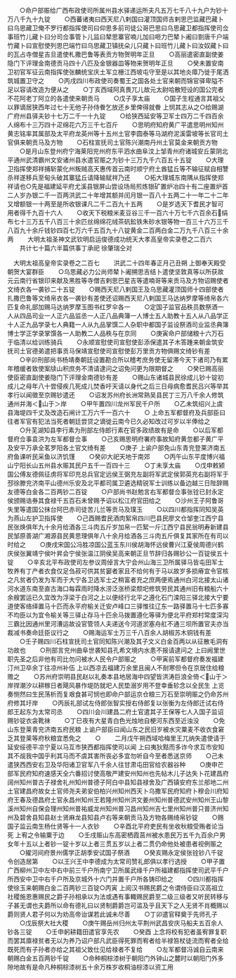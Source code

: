 <!-- { "loadSidebar": true } -->
　　○命户部赈给广西布政使司所属州县水驿递运所夫凡五万七千八十九户为钞十万八千九十九锭
　　○西蕃诸夷曰西天尼八剌国曰灌顶国师吉剌思巴监藏巴藏卜曰乌思藏卫俺不罗行都指挥使司曰仰思多前司徒公哥巴思曰乌思藏卫都指挥使司佥事班竹儿藏卜曰分司佥事管卜儿监曰辇思寨官喃儿加曰咂力巴辇卜阇曰劄唐千户端竹藏卜曰宣慰使列思巴端竹曰乌思藏卫镇抚朵儿只藏卜曰班竹儿藏卜曰汝奴藏卜曰的瓦占寺僧星吉旦遣使札撒巴鲁等表贡方物贺明年正旦
　　○高丽遣密直副使姜隐门下评理金南德贡马四十八匹及金银器皿等物来贺明年正旦
　　○癸未置安南卫初官军征云南指挥使张麟统宝庆土军立栅江西坡屯守至是以其地炎瘴乃徙于尾洒筑城置卫守之
　　○丙戌四川布政使司奏蜀王之国各处土官来朝而锦官驿卑隘不足以容请改造为便从之
　　○丁亥西域阿真畏兀儿故元太尉哈散短设的国公完者不花阿老丁阿立的各遣使来朝贡马
　　○戊子享太庙
　　○国子生程通言其祖父以罪谪居狭西年过七十无他子孙侍餋乞放还乡里俾得就餋  上悯其志从之○给赐湖广府州县驿夫钞十七万二千一十九锭
　　○给狭西延安等卫军士四万二千四百余人绵布十三万四十疋绵花六万三千七百斤
　　○思明府知府黄广平遣思明州知州黄志铭率其属部及太平府龙英州等十五州土官李圆泰等马湖府泥溪雷坡等长官司土官俱来朝贡马及方物
　　○石柱宣抚司土官陈兴潮南丹州土官莫金来朝贡方物
　　○是月山东登州府宁海莱阳兖州府东平泗水曲阜汶上邹青州府诸城安丘蒙阴北平通州武清霸州文安诸州县水遣官赈之为钞十三万九千六百五十五锭
　　○大理卫指挥使郑祥捕斩蒙化州叛贼高天惠传首云南时顺宁府土酋猛丘等不输征赋自相讐杀祥遂移兵至甸头破其寨猛丘请降输赋祥乃还
　　○拓大理城东南隅从指挥使郑祥请也○先是福建延平府尤溪县银屏山尝设场局煎炼银矿置炉冶四十有二座置炉首二人岁办银二千一百两洪武二十年增其额并闰月银一百八十五两二十一年二十二年又增额银一十两至是所收银课凡二千二百九十五两
　　○是岁选天下耆民才智可用者得千九百十六人
　　○收天下税粮米麦豆谷三千一百六十万七千六百余石绢布七十三万五千八百三十余匹丝绵绵花绒茶矾鈆铁朱砂水银等物一百三十六万三千八百九十余斤钱钞四百七万六千五百九十八锭黄金二百两白金二万九千八百三十余两
　　大明太祖圣神文武钦明启运俊德成功统天大孝高皇帝实录卷之二百六
　　共计七十篇六半篇供事丁承祀  徐肇瑞仝对



　大明太祖高皇帝实录卷之二百七
　　洪武二十四年春正月己丑朔  上御奉天殿受朝贺大宴群臣
　　○乌思藏必力公尚师辇卜阇搠思吉结卜遣使坚敦真等以所获故元云南行省银印来献及黑胜等寺僧吉剌思巴星吉等遣喃哥等来贡马及方物诏赐使者文绮衣各一袭钞二十五锭
　　○赐西天尼八剌国王及乌思藏灌顶国师十四部使者扎撒巴鲁等文绮帛衣各一袭钞有差使还诏赐西天尼八剌国王马达纳罗摩等绮帛各六匹复命礼部加赐马达纳罗摩玉图书红罗伞各一
　　○定国子监官品秩员数祭酒一人从四品司业一人正六品监丞一人正八品典簿一人博士五人助教十五人从八品学正十人正九品学录七人典籍一人从九品掌馔二人杂职中都国子监设祭酒司业监丞典簿博士学正学录掌馔各一人助教二人品秩与在京同
　　○庚寅命户部储粮十六万石于临清以给训练骑兵
　　○永顺宣慰使司宣慰使彭添保遣其子木答踵来朝金筑安抚司土官德弟遣把事贡马保靖宣慰使司宣慰使彭万里贡方物俱赐文绮钞有差
　　○辛卯刑部尚书杨靖奏朝廷设置勘合所以稽考庶务使无留滞今天下诸司乃有累年稽缓者致使案牍山积庶务不清请逮问之诏免问更为限期督之
　　○癸巳赐高丽使臣密直副使姜隐门下评理金南德钞有差
　　○赐山东诸城县民徐成儿钞十锭初成儿之母年八十尝侵疾几死成儿焚香吁天请以身代之后三日母病愈耆民吕兴等举其孝行以闻徵至京赐钞遣还
　　○诏发苏州府长洲常熟吴县民丁三万八千余人修筑通州并海＜山于＞岸
　　○甲午置四川龙州军民千户所
　　○乙未筑绍兴上虞县海堤四千丈及改造石闸计工万六千一百六十
　　○  上命五军都督府及兵部臣曰往者军官有犯法当死者朝廷尝贷之谪徙云南今已久必知改过可岁以半俸给之
　　○升芜湖知县李行素为刑部左侍郎行素在官多政绩故有是命
　　○以后军都督府佥事袁洪为左军都督佥事
　　○己亥赐思明府署府事故知府黄忽都子黄广平及安平万承全茗罗阳各土官文绮有差
　　○庚子  上谕户部免山东青兖登莱济南五府鱼课听民采鱼以济饥馑
　　○癸卯大祀天地于南郊
　　○丙午山东平度博兴福山宁阳长山五州县水赈其民户五千一百四十三
　　○丁未享太庙
　　○戊申敕颍国公傅友德佩征虏将军印充总兵官定远侯王弼充左副将军武定侯郭英充右副将军于邳徐滕兖济南平山德州乐安及北平都司属卫遴选精锐军士训练以备边越三日陛辞赐友德等白金各二百两钞二百锭
　　○户部尚书赵勉言右军都督佥事张铨已封永定侯颁赐诰券其食禄千五百石未曾赐予诏以松江府官田给之
　　○沙州王子阿鲁哥失里等遣国公抹台阿巴赤司徒苦儿兰等贡马及璞玉
　　○以四川都指挥同知吴英为燕山左护卫指挥使
　　○己酉赐耆民酒肉絮帛四川巴县民廖文仓邹奎江西宁县民张焕俱年九十余月给酒各三斗肉五斤岁加帛一匹絮一斤江西宁县民翁明寿新建县民邹原善湖广湘源县民黄思理俱年八十余月给酒各三斗肉五斤俱复其家所在有司以时给之
　　○庚戌宋国公冯胜凉国公蓝玉东川侯胡海怀远侯曹兴江夏侯周德兴鹤庆侯张翼靖宁侯叶昇会宁侯张温江阴侯吴高来朝正旦节辞归各赐钞公一百锭侯五十锭
　　○辛亥北平布政使司左参议周倬言大宁会州山海三卫所属驿马皆屯田军士牧养有丁产者衣食仅足刍菽可供其贫窭者家且不给何有于马以故岁多损瘠宜令官核之凡贫者仍发为军而于大宁各卫选军士之稍富者充之庶两便焉通州白河北接太山诸河水道东南至直古海口每霖雨时降水涝泛涨桥梁颓圯修筑劳民其通州旧有粮船六十余艘罢运已久宜改为浮梁于白河之上以便经行北平之遵化石门滦阳三驿北接大宁要道使客络绎置马十匹而永平府榆关迁安卢峰口三驿惟往辽东一路驿置马十七匹多寡不均臣以为宜令榆关等三驿止存马十匹余马拨置遵化等驿为便北平府郑村常度深沟三霸比因通州里河漕运故设官管领人夫递送今河道淤塞舟舡不通三坝所置官夫亦当裁减书奏命廷臣议行之
　　○赐海运军士万三千八百余人胡椒苏木铜钱有差
　　○壬子赐四川石柱宣抚司土官同知陈兴潮及其子文义白金百两以从征散毛洞有功故也
　　○刑部言兖州曲阜世袭知县孔希文境内水患不报请逮问之  上曰阙里世职先圣之后非他有司比勿问被水人民令户部赈之
　　○甲寅前军都督府奏发福建汀州卫卒余丁往凉州补伍  上以西凉去福建万余里且闽人不耐寒但令在京居住给粮赡之
　　○苏州府崇明县民赵以礼奏本县地居海中四望皆洪涛巨浪全倚＜山于＞岸捍潮汐以耕稼日者飓风暴作堤防就圯人民垫溺岁用不登幸垂轸念以全民生  上览奏恻然曰生民荡析而复艰食甚可悯也即命户部运京仓粮三万石至崇明赈之仍命苏州府修其圩岸
　　○丙辰礼部试左侍郎张智实授右侍郎复以张衡为左侍郎迁试右侍郎王起东为太常司丞
　　○四川会川建昌二府土官遣其子王保等七人入国子监诏赐钞锭衣衾靴袜
　　○丁巳夜有大星青白色光烛地自梗河东西至近浊没
　　○免山东登莱青兖济南五府民粮  上谕户部臣曰闻山东之民旧岁被水灾粟麦不收衣食窘乏其登莱等府秋粮宜悉免之
　　○
　　二月戊午朔西域哈梅里王兀纳失遣使请于延安绥德平凉宁夏以马互市狭西都指挥使司以闻  上曰夷狄黠而多诈今求互市安知其不觇我中国乎利其马而不虞其害所丧必多宜勿听自今至者悉送京师
　　○己未遣狭西西安右卫及华阳诸卫官军八千余人往甘肃屯田官给农器谷种
　　○庚申芒部军民府知府速感天全六番招讨使高敬严建安州知州也先帖木儿子达失卜花建昌府阔州知州普古子禄舍礼州知州普德子阿白中县知县禄舍及广西镇安府东兰郍地二州土官建昌府故女土官师尧夫弟安伯柏兴州知州西天卜乌撒军民府知府卜穆会川府知府王春及德昌府土官永昌州知州王若隆州知州洪文姜州知州普德武安州知州王山黎溪州知州自保会理州知州普祐威龙州知州普习昌州知州吉七里州知州普只普济州知州及碧舍县知县赵士贤麻龙县知县卢右等来朝贡马及方物各赐绮帛钞锭
　　○赐国子监云南生杨仕贤等十一人衣钞
　　○辛酉北平府吏民有坐收秋粮受贿者论当死  上宥之令输粟于边
　　○壬戌赈山东高密栖霞莒州被水患民万五千九百余户男女年十五以上者钞一锭十岁以上者三贯五岁以上者二贯仍命他处被患者视例赈之
　　○擢河间府景州儒学正胡季安试国子祭酒
　　○癸亥赐永定侯张铨钞八千锭令创造居第
　　○以王兴王中李德成为太常司赞礼郎俱以孝行选授
　　○甲子置广西柳州卫中左中右中前三千户所南宁卫所属武缘千户所福建都指挥使司武平千户所西安中卫中右千户所及京城外十六门并置千户所各铸印给之
　　○四川都指挥使徐玉来朝赐白金二百两钞三百锭○丙寅  上阅汉书赐民爵之令谓侍臣曰汉高祖立社稷施恩惠赐民之爵子孙相承以为法或遇有事輙赐民爵至二级三级者又听民转移与子甚无谓也夫爵所以命有德礼曰以贤制爵爵岂可滥及乎且天下之人无贤不肖概赐以爵则贤人君子何以为劝高帝诒谋若此诚未尽善
　　○丁卯遣官释奠于先师孔子
　　○戊辰祭大社大稷
　　○庚午赐岳州归州太平荆州武昌安庆马船夫五百余人钞各三锭
　　○壬申躬耕籍田遣官享先农
　　○癸酉  上念将校有犯者虽宥罪复职而罢其廪禄贫者无以为养乃诏户部凡武臣得死罪而宥者给半禄笞杖徒流而宥者全给既死而有子孙者亦给之其祖父致仕见给禄者不复给
　　○左军都督冯诚自云南来朝赐白金五百两钞千锭
　　○命种桐棕漆树于朝阳门外钟山之麓时以朝阳门外多隙地故有是命凡种桐棕漆树五十余万株岁收桐油棕漆以资工用
